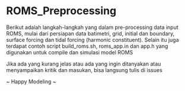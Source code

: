 # ROMS_Preprocessing

Berikut adalah langkah-langkah yang dalam pre-processing data input ROMS, mulai dari persiapan data batimetri, grid, initial dan boundary, surface forcing dan tidal forcing (harmonic constituent). Selain itu juga terdapat contoh script build_roms.sh, roms_app.in dan app.h yang digunakan untuk compile dan simulasi model ROMS 

Jika ada yang kurang jelas atau ada yang ingin ditanyakan atau menyampaikan kritik dan masukan, 
bisa langsung tulis di issues

~ Happy Modeling ~
